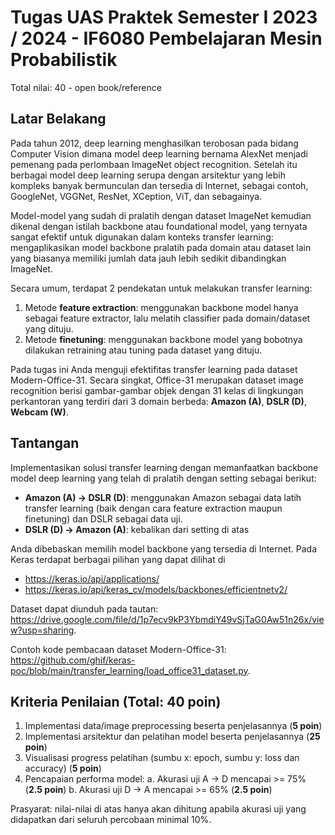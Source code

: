 # Tugas UAS Praktek Semester I 2023 / 2024 - IF6080 Pembelajaran Mesin Probabilistik
Total nilai: 40 - open book/reference

## Latar Belakang
Pada tahun 2012, deep learning menghasilkan terobosan pada bidang Computer Vision dimana model deep learning bernama AlexNet menjadi pemenang pada perlombaan ImageNet object recognition. Setelah itu berbagai model deep learning serupa dengan arsitektur yang lebih kompleks banyak bermunculan dan tersedia di Internet, sebagai contoh, GoogleNet, VGGNet, ResNet, XCeption, ViT, dan sebagainya.

Model-model yang sudah di pralatih dengan dataset ImageNet kemudian dikenal dengan istilah backbone atau foundational model, yang ternyata sangat efektif untuk digunakan dalam konteks transfer learning: mengaplikasikan model backbone pralatih pada domain atau dataset lain yang biasanya memiliki jumlah data jauh lebih sedikit dibandingkan ImageNet.

Secara umum, terdapat 2 pendekatan untuk melakukan transfer learning:
1.	Metode **feature extraction**: menggunakan backbone model hanya sebagai feature extractor, lalu melatih classifier pada domain/dataset yang dituju.
2.	Metode **finetuning**: menggunakan backbone model yang bobotnya dilakukan retraining atau tuning pada dataset yang dituju. 

Pada tugas ini Anda menguji efektifitas transfer learning pada dataset Modern-Office-31. Secara singkat, Office-31 merupakan dataset image recognition berisi gambar-gambar objek dengan 31 kelas di lingkungan perkantoran yang terdiri dari 3 domain berbeda: **Amazon (A)**, **DSLR (D)**, **Webcam (W)**.

## Tantangan
Implementasikan solusi transfer learning dengan memanfaatkan backbone model deep learning yang telah di pralatih dengan setting sebagai berikut: 
- **Amazon (A) -> DSLR (D)**: menggunakan Amazon sebagai data latih transfer learning (baik dengan cara feature extraction maupun finetuning) dan DSLR sebagai data uji. 
- **DSLR (D) -> Amazon (A)**: kebalikan dari setting di atas

Anda dibebaskan memilih model backbone yang tersedia di Internet. Pada Keras terdapat berbagai pilihan yang dapat dilihat di
- https://keras.io/api/applications/
- https://keras.io/api/keras_cv/models/backbones/efficientnetv2/ 

Dataset dapat diunduh pada tautan: https://drive.google.com/file/d/1p7ecv9kP3YbmdiY49vSjTaG0Aw51n26x/view?usp=sharing.

Contoh kode pembacaan dataset Modern-Office-31: https://github.com/ghif/keras-poc/blob/main/transfer_learning/load_office31_dataset.py.

## Kriteria Penilaian (Total: 40 poin)
1.	Implementasi data/image preprocessing beserta penjelasannya (**5 poin**)
2.	Implementasi arsitektur dan pelatihan model beserta penjelasannya (**25 poin**)
3.	Visualisasi progress pelatihan (sumbu x: epoch, sumbu y: loss dan accuracy) (**5 poin**)
4.	Pencapaian performa model:
    a.	Akurasi uji A -> D mencapai >= 75% (**2.5 poin**)
    b.	Akurasi uji D -> A mencapai >= 65% (**2.5 poin**)

Prasyarat: nilai-nilai di atas hanya akan dihitung apabila akurasi uji yang didapatkan dari seluruh percobaan minimal 10%.